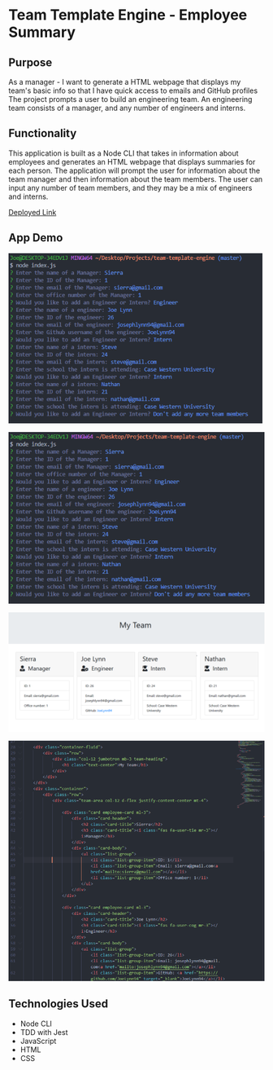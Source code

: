 # Team Template Engine - Employee Summary

## Purpose 

As a manager - I want to generate a HTML webpage that displays my team's basic info so that I have quick access to emails and GitHub profiles The project prompts a user to build an engineering team. An engineering team consists of a manager, and any number of engineers and interns.

## Functionality

This application is built as a Node CLI that takes in information about employees and generates an HTML webpage that displays summaries for each person. The application will prompt the user for information about the team manager and then information about the team members. The user can input any number of team members, and they may be a mix of engineers and interns.

[Deployed Link](https://joelynn94.github.io/team-template-engine/) 

## App Demo

<img src="images/CLI-team-template-engine.PNG" width="500" >

![Node CLI Example](images/CLI-team-template-engine.PNG)

![Webpage Example](images/WEBPAGE-team-template-engine.PNG)

![HTML Output Example](images/HTML-team-template-engine.PNG)


## Technologies Used 

- Node CLI 
- TDD with Jest
- JavaScript
- HTML 
- CSS


